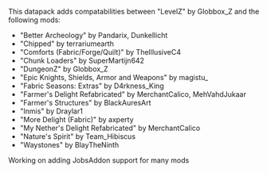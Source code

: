 This datapack adds compatabilities between "LevelZ" by Globbox_Z and the following mods:  

- "Better Archeology" by Pandarix, Dunkellicht
- "Chipped" by terrariumearth
- "Comforts (Fabric/Forge/Quilt)" by TheIllusiveC4
- "Chunk Loaders" by SuperMartijn642
- "DungeonZ" by Globbox_Z
- "Epic Knights, Shields, Armor and Weapons" by magistu_ 
- "Fabric Seasons: Extras" by D4rkness_King
- "Farmer's Delight Refabricated" by MerchantCalico, MehVahdJukaar
- "Farmer's Structures" by BlackAuresArt
- "Inmis" by Draylar1
- "More Delight (Fabric)" by axperty
- "My Nether's Delight Refabricated" by MerchantCalico
- "Nature's Spirit" by Team_Hibiscus
- "Waystones" by BlayTheNinth

Working on adding JobsAddon support for many mods
